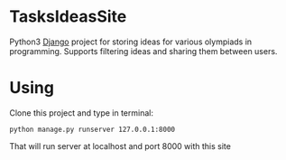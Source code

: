 # TasksIdeasSite

Python3 [Django](https://www.djangoproject.com) project for storing ideas for various olympiads in programming. Supports filtering ideas and sharing them between users.

# Using

Clone this project and type in terminal:

``python manage.py runserver 127.0.0.1:8000``

That will run server at localhost and port 8000 with this site
